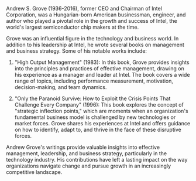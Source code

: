 Andrew S. Grove (1936-2016), former CEO and Chairman of Intel Corporation, was a Hungarian-born American businessman, engineer, and author who played a pivotal role in the growth and success of Intel, the world's largest semiconductor chip makers at the time.

Grove was an influential figure in the technology and business world. In addition to his leadership at Intel, he wrote several books on management and business strategy. Some of his notable works include:

1. "High Output Management" (1983): In this book, Grove provides insights into the principles and practices of effective management, drawing on his experience as a manager and leader at Intel. The book covers a wide range of topics, including performance measurement, motivation, decision-making, and team dynamics.

2. "Only the Paranoid Survive: How to Exploit the Crisis Points That Challenge Every Company" (1996): This book explores the concept of "strategic inflection points," which are moments when an organization's fundamental business model is challenged by new technologies or market forces. Grove shares his experiences at Intel and offers guidance on how to identify, adapt to, and thrive in the face of these disruptive forces.

Andrew Grove's writings provide valuable insights into effective management, leadership, and business strategy, particularly in the technology industry. His contributions have left a lasting impact on the way organizations navigate change and pursue growth in an increasingly competitive landscape.